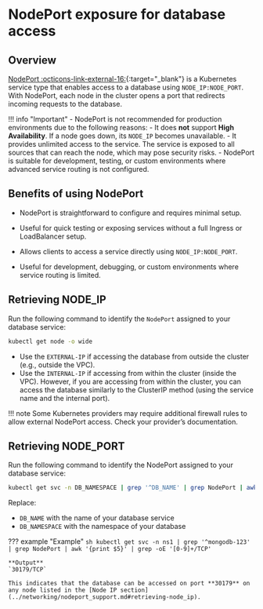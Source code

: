 # NodePort exposure for database access


## Overview

[NodePort   :octicons-link-external-16:](https://kubernetes.io/docs/concepts/services-networking/service/#type-nodeport){:target="_blank"} is a Kubernetes service type that enables access to a database using `NODE_IP:NODE_PORT`. With NodePort, each node in the cluster opens a port that redirects incoming requests to the database.


!!! info "Important"
    - NodePort is not recommended for production environments due to the following reasons:
        - It does **not** support **High Availability**. If a node goes down, its `NODE_IP` becomes unavailable.
        - It provides unlimited access to the service. The service is exposed to all sources that can reach the node, which may pose security risks.
    - NodePort is suitable for development, testing, or custom environments where advanced service routing is not configured.



## Benefits of using NodePort

- NodePort is straightforward to configure and requires minimal setup.

- Useful for quick testing or exposing services without a full Ingress or LoadBalancer setup.

- Allows clients to access a service directly using `NODE_IP:NODE_PORT`.

- Useful for development, debugging, or custom environments where service routing is limited.


## Retrieving NODE_IP

Run the following command to identify the `NodePort` assigned to your database service:

```sh
kubectl get node -o wide
```

- Use the `EXTERNAL-IP` if accessing the database from outside the cluster (e.g., outside the VPC).
- Use the `INTERNAL-IP` if accessing from within the cluster (inside the VPC). However, if you are accessing from within the cluster, you can access the database similarly to the ClusterIP method (using the service name and the internal port).


!!! note
    Some Kubernetes providers may require additional firewall rules to allow external NodePort access. Check your provider’s documentation.


## Retrieving NODE_PORT

Run the following command to identify the NodePort assigned to your database service:

```sh
kubectl get svc -n DB_NAMESPACE | grep '^DB_NAME' | grep NodePort | awk '{print $5}' | grep -oE '[0-9]+/TCP'`
```

Replace:

- `DB_NAME` with the name of your database service
- `DB_NAMESPACE` with the namespace of your database


??? example "Example"
    ```sh
    kubectl get svc -n ns1 | grep '^mongodb-123' | grep NodePort | awk '{print $5}' | grep -oE '[0-9]+/TCP'
    ```

    **Output**
    `30179/TCP`

    This indicates that the database can be accessed on port **30179** on any node listed in the [Node IP section](../networking/nodeport_support.md#retrieving-node_ip).

